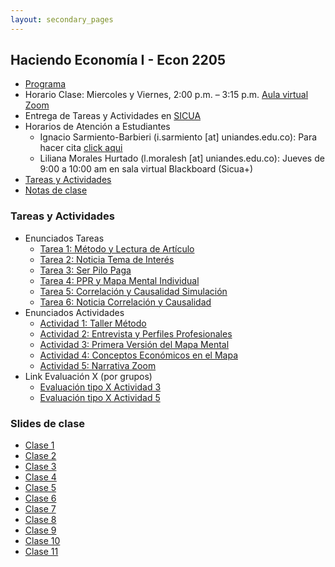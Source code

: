 ```yaml
---
layout: secondary_pages
---
```


## Haciendo Economía I - Econ 2205

- [Programa](he1/Syllabus_HE1.pdf)
- Horario Clase: Miercoles y Viernes, 2:00 p.m. – 3:15 p.m. [Aula virtual Zoom](https://uniandes-edu-co.zoom.us/j/82680545784)
- Entrega de Tareas y Actividades en [SICUA](https://sicuaplus.uniandes.edu.co/)
- Horarios de Atención a Estudiantes
	- Ignacio Sarmiento-Barbieri (i.sarmiento [at] uniandes.edu.co): Para hacer cita [click aqui](https://calendly.com/i-sarmiento/horarios-atencion-estudiantes)
	- Liliana Morales Hurtado (l.moralesh [at] uniandes.edu.co):  Jueves de 9:00 a 10:00 am en sala virtual Blackboard (Sicua+)
- [Tareas y Actividades](#tareas-y-actividades) 
- [Notas de clase](#notas-de-clase) 

	
 
### Tareas y Actividades
- Enunciados Tareas
	-  [Tarea 1: Método y Lectura de Artículo](he1/talleres/he1-20211-ndr-enunciado-t1-leer-teeth.pdf)
	-  [Tarea 2: Noticia Tema de Interés](he1/talleres/he1-20211-ndr-enunciado-t2-noticia-tema-interes.pdf)
	-  [Tarea 3: Ser Pilo Paga](he1/talleres/he1-20211-ndr-enunciado-t3-ser-pilo-paga.pdf)
	-  [Tarea 4: PPR y Mapa Mental Individual](he1/talleres/he1-20211-ndr-enunciado-a4-conceptos-mapa.pdf)
	-  [Tarea 5: Correlación y Causalidad Simulación](he1/talleres/he1-20211-ndr-enunciado-t5-correl-y-causa.pdf)
	-  [Tarea 6: Noticia Correlación y Causalidad](he1/talleres/he1-20211-ndr-enunciado-t6-falacia.pdf)
- Enunciados Actividades
	-  [Actividad 1: Taller Método](he1/talleres/he1-20211-ndr-enunciado-a1-taller-metodo.pdf)
	-  [Actividad 2: Entrevista y Perfiles Profesionales](he1/talleres/he1-20211-ndr-enunciado-a2-entrevista.pdf)
	-  [Actividad 3: Primera Versión del Mapa Mental](he1/talleres/he1-20211-ndr-enunciado-a3-primer-mapa.pdf)
	-  [Actividad 4: Conceptos Económicos en el Mapa](he1/talleres/he1-20211-ndr-enunciado-a4-conceptos-mapa.pdf)
	-  [Actividad 5: Narrativa Zoom](he1/talleres/he1-20211-ndr-enunciado-a5-narrativa-zoom.pdf)
- Link Evaluación X (por grupos) 
	-  [Evaluación tipo X Actividad 3](https://docs.google.com/forms/d/e/1FAIpQLSdx5qAaOu0zScf4vL8M-YH8j0D0Rr17aLCKbo5Iyls-OA65RQ/formResponse)
	-  [Evaluación tipo X Actividad 5]()

### Slides de clase

- [Clase 1](he1/clases/Lecture1.pdf)
- [Clase 2](he1/clases/Lecture2.pdf)
- [Clase 3](he1/clases/Lecture3.pdf)
- [Clase 4](he1/clases/Lecture4.pdf)
- [Clase 5](he1/clases/Lecture5.pdf)
- [Clase 6](he1/clases/Lecture6.pdf)
- [Clase 7](he1/clases/Lecture7.pdf)
- [Clase 8](he1/clases/Lecture8.pdf)
- [Clase 9](he1/clases/Lecture9.pdf)
- [Clase 10](he1/clases/Lecture10.pdf)
- [Clase 11](he1/clases/Lecture11.pdf)



